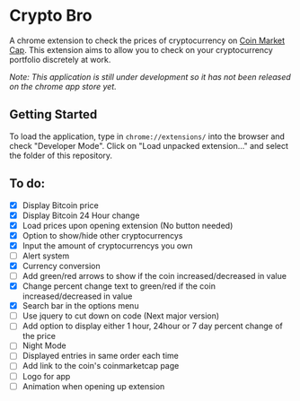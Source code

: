 # Crypto Bro
A chrome extension to check the prices of cryptocurrency on [Coin Market Cap](https://coinmarketcap.com/). This extension aims to allow you to check on your cryptocurrency portfolio discretely at work.

*Note: This application is still under development so it has not been released on the chrome app store yet.*

## Getting Started
To load the application, type in `chrome://extensions/` into the browser and check "Developer Mode". Click on "Load unpacked extension..." and select the folder of this repository. 

## To do:
- [x] Display Bitcoin price
- [x] Display Bitcoin 24 Hour change
- [x] Load prices upon opening extension (No button needed)
- [x] Option to show/hide other cryptocurrencys
- [x] Input the amount of cryptocurrencys you own
- [ ] Alert system
- [x] Currency conversion
- [ ] Add green/red arrows to show if the coin increased/decreased in value
- [x] Change percent change text to green/red if the coin increased/decreased in value
- [x] Search bar in the options menu
- [ ] Use jquery to cut down on code (Next major version)
- [ ] Add option to display either 1 hour, 24hour or 7 day percent change of the price
- [ ] Night Mode
- [ ] Displayed entries in same order each time
- [ ] Add link to the coin's coinmarketcap page
- [ ] Logo for app
- [ ] Animation when opening up extension